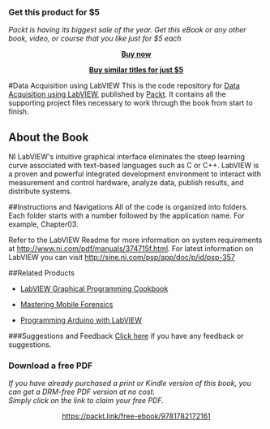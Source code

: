 
### Get this product for $5

<i>Packt is having its biggest sale of the year. Get this eBook or any other book, video, or course that you like just for $5 each</i>


<b><p align='center'>[Buy now](https://packt.link/9781782172161)</p></b>


<b><p align='center'>[Buy similar titles for just $5](https://subscription.packtpub.com/search)</p></b>


#Data Acquisition using LabVIEW
This is the code repository for [Data Acquisition using LabVIEW](https://www.packtpub.com/big-data-and-business-intelligence/data-acquisition-using-labview?utm_source=github&utm_medium=repository&utm_campaign=9781782172161), published by [Packt](https://www.packtpub.com). It contains all the supporting project files necessary to work through the book from start to finish.
## About the Book
NI LabVIEW's intuitive graphical interface eliminates the steep learning curve associated with text-based languages such as C or C++. LabVIEW is a proven and powerful integrated development environment to interact with measurement and control hardware, analyze data, publish results, and distribute systems.


##Instructions and Navigations
All of the code is organized into folders. Each folder starts with a number followed by the application name. For example, Chapter03.





Refer to the LabVIEW Readme for more information on system requirements at http://www.ni.com/pdf/manuals/374715f.html. For latest information on LabVIEW you can visit http://sine.ni.com/psp/app/doc/p/id/psp-357

##Related Products
* [LabVIEW Graphical Programming Cookbook](https://www.packtpub.com/application-development/labview-graphical-programming-cookbook?utm_source=github&utm_medium=repository&utm_campaign=9781782171409)

* [Mastering Mobile Forensics](https://www.packtpub.com/networking-and-servers/mastering-mobile-forensics?utm_source=github&utm_medium=repository&utm_campaign=9781785287817)

* [Programming Arduino with LabVIEW](https://www.packtpub.com/hardware-and-creative/programming-arduino-labview?utm_source=github&utm_medium=repository&utm_campaign=9781849698221)

###Suggestions and Feedback
[Click here](https://docs.google.com/forms/d/e/1FAIpQLSe5qwunkGf6PUvzPirPDtuy1Du5Rlzew23UBp2S-P3wB-GcwQ/viewform) if you have any feedback or suggestions.
### Download a free PDF

 <i>If you have already purchased a print or Kindle version of this book, you can get a DRM-free PDF version at no cost.<br>Simply click on the link to claim your free PDF.</i>
<p align="center"> <a href="https://packt.link/free-ebook/9781782172161">https://packt.link/free-ebook/9781782172161 </a> </p>